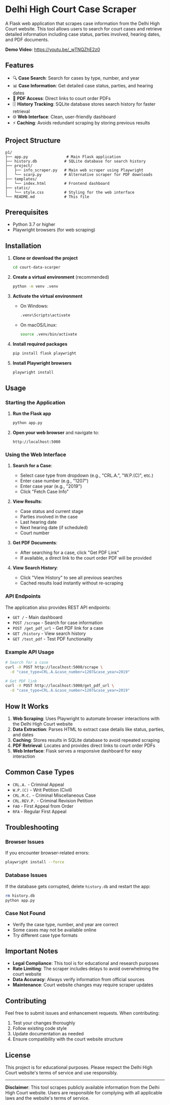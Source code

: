 # Delhi High Court Case Scraper

A Flask web application that scrapes case information from the Delhi High Court website. This tool allows users to search for court cases and retrieve detailed information including case status, parties involved, hearing dates, and PDF documents.

**Demo Video**: https://youtu.be/_wTNQZhE2z0

## Features

- 🔍 **Case Search**: Search for cases by type, number, and year
- 📊 **Case Information**: Get detailed case status, parties, and hearing dates
- 📄 **PDF Access**: Direct links to court order PDFs
- 🗄️ **History Tracking**: SQLite database stores search history for faster retrieval
- 🌐 **Web Interface**: Clean, user-friendly dashboard
- ⚡ **Caching**: Avoids redundant scraping by storing previous results

## Project Structure

```
p1/
├── app.py                 # Main Flask application
├── history.db            # SQLite database for search history
├── project/
│   ├── info_scraper.py   # Main web scraper using Playwright
│   └── scarp.py          # Alternative scraper for PDF downloads
├── templates/
│   └── index.html        # Frontend dashboard
├── static/
│   └── style.css         # Styling for the web interface
└── README.md             # This file
```

## Prerequisites

- Python 3.7 or higher
- Playwright browsers (for web scraping)

## Installation

1. **Clone or download the project**
   ```bash
   cd court-data-scarper
   ```

2. **Create a virtual environment** (recommended)
   ```bash
   python -m venv .venv
   ```

3. **Activate the virtual environment**
   - On Windows:
     ```bash
     .venv\Scripts\activate
     ```
   - On macOS/Linux:
     ```bash
     source .venv/bin/activate
     ```

4. **Install required packages**
   ```bash
   pip install flask playwright
   ```

5. **Install Playwright browsers**
   ```bash
   playwright install
   ```

## Usage

### Starting the Application

1. **Run the Flask app**
   ```bash
   python app.py
   ```

2. **Open your web browser** and navigate to:
   ```
   http://localhost:5000
   ```

### Using the Web Interface

1. **Search for a Case**:
   - Select case type from dropdown (e.g., "CRL.A.", "W.P.(C)", etc.)
   - Enter case number (e.g., "1207")
   - Enter case year (e.g., "2019")
   - Click "Fetch Case Info"

2. **View Results**:
   - Case status and current stage
   - Parties involved in the case
   - Last hearing date
   - Next hearing date (if scheduled)
   - Court number

3. **Get PDF Documents**:
   - After searching for a case, click "Get PDF Link"
   - If available, a direct link to the court order PDF will be provided

4. **View Search History**:
   - Click "View History" to see all previous searches
   - Cached results load instantly without re-scraping

### API Endpoints

The application also provides REST API endpoints:

- `GET /` - Main dashboard
- `POST /scrape` - Search for case information
- `POST /get_pdf_url` - Get PDF link for a case
- `GET /history` - View search history
- `GET /test_pdf` - Test PDF functionality

### Example API Usage

```bash
# Search for a case
curl -X POST http://localhost:5000/scrape \
  -d "case_type=CRL.A.&case_number=1207&case_year=2019"

# Get PDF link
curl -X POST http://localhost:5000/get_pdf_url \
  -d "case_type=CRL.A.&case_number=1207&case_year=2019"
```

## How It Works

1. **Web Scraping**: Uses Playwright to automate browser interactions with the Delhi High Court website
2. **Data Extraction**: Parses HTML to extract case details like status, parties, and dates
3. **Caching**: Stores results in SQLite database to avoid repeated scraping
4. **PDF Retrieval**: Locates and provides direct links to court order PDFs
5. **Web Interface**: Flask serves a responsive dashboard for easy interaction

## Common Case Types

- `CRL.A.` - Criminal Appeal
- `W.P.(C)` - Writ Petition (Civil)
- `CRL.M.C.` - Criminal Miscellaneous Case
- `CRL.REV.P.` - Criminal Revision Petition
- `FAO` - First Appeal from Order
- `RFA` - Regular First Appeal

## Troubleshooting

### Browser Issues
If you encounter browser-related errors:
```bash
playwright install --force
```

### Database Issues
If the database gets corrupted, delete `history.db` and restart the app:
```bash
rm history.db
python app.py
```

### Case Not Found
- Verify the case type, number, and year are correct
- Some cases may not be available online
- Try different case type formats

## Important Notes

- **Legal Compliance**: This tool is for educational and research purposes
- **Rate Limiting**: The scraper includes delays to avoid overwhelming the court website
- **Data Accuracy**: Always verify information from official sources
- **Maintenance**: Court website changes may require scraper updates

## Contributing

Feel free to submit issues and enhancement requests. When contributing:

1. Test your changes thoroughly
2. Follow existing code style
3. Update documentation as needed
4. Ensure compatibility with the court website structure

## License

This project is for educational purposes. Please respect the Delhi High Court website's terms of service and use responsibly.

---

**Disclaimer**: This tool scrapes publicly available information from the Delhi High Court website. Users are responsible for complying with all applicable laws and the website's terms of service.
